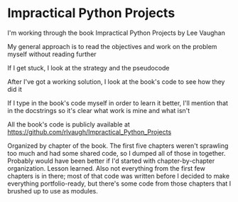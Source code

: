 # Impractical Python Projects

I'm working through the book Impractical Python Projects by Lee Vaughan


My general approach is to read the objectives and work on the problem myself without reading further

If I get stuck, I look at the strategy and the pseudocode

After I've got a working solution, I look at the book's code to see how they did it

If I type in the book's code myself in order to learn it better, I'll mention that in the docstrings
so it's clear what work is mine and what isn't

All the book's code is publicly available at
https://github.com/rlvaugh/Impractical_Python_Projects

Organized by chapter of the book. The first five chapters weren't sprawling too much and had some shared code,
so I dumped all of those in together. Probably would have been better if I'd started with chapter-by-chapter organization.
Lesson learned. Also not everything from the first few chapters is in there; most of that code was written before
I decided to make everything portfolio-ready, but there's some code from those chapters that I brushed up to 
use as modules.
